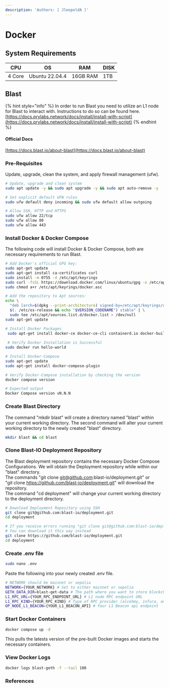 ```yaml
---
description: 'Authors: [ JleopoldA ]'
---
```


# Docker

## System Requirements

| CPU    | OS             | RAM      | DISK |
| ------ | -------------- | -------- | ---- |
| 4 Core | Ubuntu 22.04.4 | 16GB RAM | 1TB  |

## Blast

{% hint style="info" %}
In order to run Blast you need to utilize an L1 node for Blast to interact with. Instructions to do so can be found here.\
[https://docs.prylabs.network/docs/install/install-with-script](https://docs.prylabs.network/docs/install/install-with-script)
{% endhint %}

#### Official Docs

[https://docs.blast.io/about-blast](https://docs.blast.io/about-blast)

### Pre-Requisites

Update, upgrade, clean the system, and apply firewall management (ufw).

```bash
# Update, upgrade and clean system
sudo apt update -y && sudo apt upgrade -y && sudo apt auto-remove -y
```

```bash
# Set explicit default UFW rules
sudo ufw default deny incoming && sudo ufw default allow outgoing

# Allow SSH, HTTP and HTTPS
sudo ufw allow 22/tcp
sudo ufw allow 80
sudo ufw allow 443
```

### Install Docker & Docker Compose

The following code will install Docker & Docker Compose, both are necessary requirements to run Blast.

```bash
# Add Docker's official GPG key:
sudo apt-get update
sudo apt-get install ca-certificates curl
sudo install -m 0755 -d /etc/apt/keyrings
sudo curl -fsSL https://download.docker.com/linux/ubuntu/gpg -o /etc/apt/keyrings/docker.asc
sudo chmod a+r /etc/apt/keyrings/docker.asc

# Add the repository to Apt sources:
echo \
  "deb [arch=$(dpkg --print-architecture) signed-by=/etc/apt/keyrings/docker.asc] https://download.docker.com/linux/ubuntu \
  $(. /etc/os-release && echo "$VERSION_CODENAME") stable" | \
  sudo tee /etc/apt/sources.list.d/docker.list > /dev/null
sudo apt-get update

# Install Docker Packages
 sudo apt-get install docker-ce docker-ce-cli containerd.io docker-buildx-plugin docker-compose-plugin
 
 # Verify Docker Installation is Successful
sudo docker run hello-world

# Install Docker-Compose
sudo apt-get update
sudo apt-get install docker-compose-plugin

# Verify Docker-Compose installation by checking the version
docker compose version

# Expected output
Docker Compose version vN.N.N
```

### Create Blast Directory

&#x20;The command "mkdir blast" will create a directory named "blast" within your current working directory. The second command will alter your current working directory to the newly created "blast" directory.&#x20;

```bash
mkdir blast && cd blast
```

### Clone Blast-IO Deployment Repository

The Blast deployment repository contains the necessary Docker Compose Configurations. We will obtain the Deployment repository while within our "blast" directory. \
The commands "git clone git@github.com:blast-io/deployment.git"  or\
"git clone https://github.com/blast-io/deployment.git" will download the repository.\
The command "cd deployment" will change your current working directory to the deployment directory.

```bash
# Download Deployment Repository using SSH
git clone git@github.com:blast-io/deployment.git
cd deployment

# If you receive errors running "git clone git@github.com:blast-io/deployment.git"
# You can download it this way instead
git clone https://github.com/blast-io/deployment.git
cd deployment
```

### Create .env file

```bash
sudo nano .env
```

Paste the following into your newly created .env file.

```bash
# NETWORK should be mainnet or sepolia
NETWORK={YOUR_NETWORK} # Set to either mainnet or sepolia
GETH_DATA_DIR=blast-get-data # The path where you want to store blockchain data
L1_RPC_URL={YOUR_RPC_ENDPOINT_URL} # L1 node RPC endpoint URL
L1_RPC_KIND={YOUR_RPC_KIND} # Type of RPC provider (alcehmy, infura, any, etc)
OP_NODE_L1_BEACON={YOUR_L1_BEACON_API} # Your L1 Beacon api endpoint
```

### Start Docker Containers

```bash
docker compose up -d
```

This pulls the latests version of the pre-built Docker images and starts the necessary containers.&#x20;

### View Docker Logs

```bash
docker logs blast-geth -f --tail 100
```

### References
